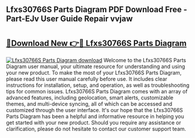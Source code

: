 ## Lfxs30766S Parts Diagram PDF Download Free - Part-EJv User Guide Repair vvjaw

# <h2><a href="http://dfo6d9k.blite.top/?on=Lfxs30766S+Parts+Diagram">🔗Download New 👉🔴 Lfxs30766S Parts Diagram</a></h2>

[![Lfxs30766S Parts Diagram download](https://i.imgur.com/lujVjoI.png)](http://dfo6d9k.blite.top/?on=Lfxs30766S+Parts+Diagram)
Welcome to the Lfxs30766S Parts Diagram user manual, your ultimate resource for understanding and using your new product. To make the most of your Lfxs30766S Parts Diagram, please read this user manual carefully before use. It includes clear instructions for installation, setup, and operation, as well as troubleshooting tips for common issues. Lfxs30766S Parts Diagram comes with an array of advanced features, including geolocation, smart alerts, customizable themes, and multi-device syncing, all of which can be accessed and customized through the user interface. It's our hope that the Lfxs30766S Parts Diagram has been a helpful and informative resource in helping you get started with your new product. Should you require any assistance or clarification, please do not hesitate to contact our customer support team.
